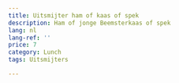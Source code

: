 ```yaml
---
title: Uitsmijter ham of kaas of spek
description: Ham of jonge Beemsterkaas of spek
lang: nl
lang-ref: ''
price: 7
category: Lunch
tags: Uitsmijters

---
```

